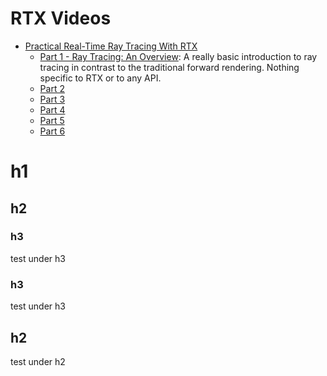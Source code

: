 # RTX Videos
-   [Practical Real-Time Ray Tracing With RTX](https://devblogs.nvidia.com/practical-real-time-ray-tracing-rtx/)
    -  [Part 1 - Ray Tracing: An Overview](https://www.youtube.com/watch?v=ZsGlv5jQBeQ):
       A really basic introduction to ray tracing in contrast to the traditional forward rendering.
       Nothing specific to RTX or to any API. 
    -  [Part 2](https://www.youtube.com/watch?v=JabCSGOXxUI)
    -  [Part 3](https://www.youtube.com/watch?v=cANCbn8D7lw)
    -  [Part 4](https://www.youtube.com/watch?v=ZKuHxjePbEk)
    -  [Part 5](https://www.youtube.com/watch?v=oXG_wkoOkTY)
    -  [Part 6](https://www.youtube.com/watch?v=4XbNSrqVHaE)

# h1
## h2 
### h3
test under h3
### h3
test under h3
## h2
test under h2
